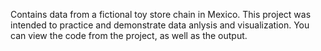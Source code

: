 Contains data from a fictional toy store chain in Mexico. This project was intended to practice and demonstrate data anlysis and visualization. You can view the code from the project, as well as the output.
